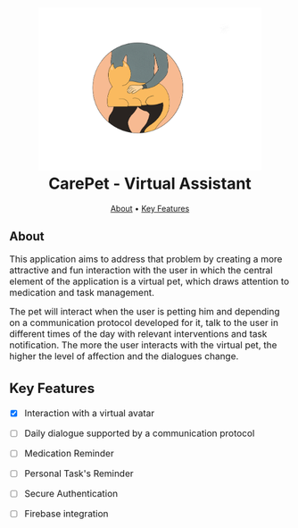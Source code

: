 <h1 align="center">
  <a name="logo" href="https://github.com/Silvarini/CarePet"><img src="https://github.com/Silvarini/CarePet/blob/main/img/logo_carepet.PNG" alt="CarePet Logo" width="400"></a>
  <br>
  CarePet - Virtual Assistant
</h1>

</div>

<p align="center">
  <a href="#about">About</a> • <a href="#key-features">Key Features</a>
</p>

## About
<p><font size="3">
This application aims to address that problem by creating a more attractive and fun interaction with the user in which the central element of the application is a virtual pet, which draws attention to medication and task management. 
  
The pet will interact when the user is petting him and depending on a communication protocol developed for it, talk to the user in different times of the day with relevant interventions and task notification. The more the user interacts with the virtual pet, the higher the level of affection and the dialogues change.</p>
  
## Key Features

- [X]  Interaction with a virtual avatar 
- [ ]  Daily dialogue supported by a communication protocol  
- [ ]  Medication Reminder  
- [ ]  Personal Task's Reminder  
- [ ]  Secure Authentication 
- [ ]  Firebase integration 
 
